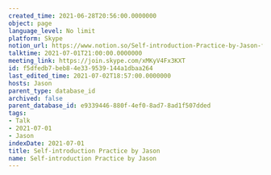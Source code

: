 ```yaml
---
created_time: 2021-06-28T20:56:00.0000000
object: page
language_level: No limit
platform: Skype
notion_url: https://www.notion.so/Self-introduction-Practice-by-Jason-f5dfedb7beb84e339539144a1dbaa264
talktime: 2021-07-01T21:00:00.0000000
meeting_link: https://join.skype.com/xMKyV4Fx3KXT
id: f5dfedb7-beb8-4e33-9539-144a1dbaa264
last_edited_time: 2021-07-02T18:57:00.0000000
hosts: Jason
parent_type: database_id
archived: false
parent_database_id: e9339446-880f-4ef0-8ad7-8ad1f507dded
tags:
- Talk
- 2021-07-01
- Jason
indexDate: 2021-07-01
title: Self-introduction Practice by Jason
name: Self-introduction Practice by Jason
---
```







